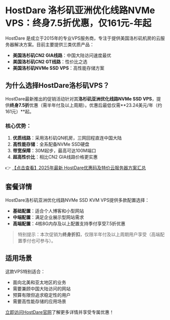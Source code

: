 # HostDare 洛杉矶亚洲优化线路NVMe VPS：终身7.5折优惠，仅161元-年起

HostDare 是成立于2015年的专业VPS服务商，专注于提供美国洛杉矶机房的云服务器解决方案。目前主要提供三类优质产品：

- **美国洛杉矶CN2 GIA线路**：中国大陆访问速度最优
- **美国洛杉矶CN2 GT线路**：性价比之选
- **美国洛杉矶NVMe SSD VPS**：高性能存储方案

## 为什么选择HostDare洛杉矶VPS？

HostDare最新推出的促销活动针对其**洛杉矶亚洲优化线路NVMe SSD VPS**，提供**终身7.5折**优惠（需半年付及以上周期）。优惠后最低仅需**23.24美元/年（约161元）**起。

### 核心优势：
1. **优质线路**：采用洛杉矶QN机房，三网回程直连中国大陆
2. **高性能存储**：全系配备NVMe SSD硬盘
3. **带宽保障**：30M起步，最高可达100M端口
4. **超高性价比**：相比CN2 GIA线路价格更实惠

👉 [【点击查看】2025年最新 HostDare优惠码及特价云服务器方案汇总](https://bit.ly/hostdare)

## 套餐详情

HostDare洛杉矶亚洲优化线路NVMe SSD KVM VPS提供多款配置选择：

- **基础配置**：适合个人博客和小型网站
- **中端配置**：满足企业展示型网站需求
- **高端配置**：4核8G内存及以上配置支持季付享受7.5折优惠

> 特别提示：本次促销为**终身折扣**，仅限半年付及以上周期用户享受（高端配置季付也可参与）。

## 适用场景

这款VPS特别适合：
- 面向北美和亚太地区的业务
- 需要兼顾中国大陆访问的网站
- 预算有限但追求稳定性的用户
- 需要高性能存储的应用场景

[立即访问HostDare官网](https://bit.ly/hostdare)了解更多详情并享受专属优惠！
